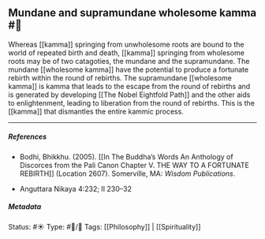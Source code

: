 ## Mundane and supramundane wholesome kamma #🧠 

Whereas [[kamma]] springing from unwholesome roots are bound to the world of repeated birth and death, [[kamma]] springing from wholesome roots may be of two catagoties, the mundane and the supramundane. The mundane [[wholesome kamma]] have the potential to produce a fortunate rebirth within the round of rebirths. The supramundane [[wholesome kamma]] is kamma that leads to the escape from the round of rebirths and is generated by developing [[The Nobel Eightfold Path]] and the other aids to enlightenment, leading to liberation from the round of rebirths. This is the [[kamma]] that dismantles the entire kammic process. 

___

##### References

- Bodhi, Bhikkhu. (2005). [[In The Buddha’s Words An Anthology of Discorces from the Pali Canon Chapter V. THE WAY TO A FORTUNATE REBIRTH]] (Location 2607). Somerville, MA: _Wisdom Publications_.

- Anguttara Nikaya 4:232; II 230–32


##### Metadata
Status: #☀️ 
Type: #🔵/🔵 
Tags: [[Philosophy]] | [[Spirituality]]